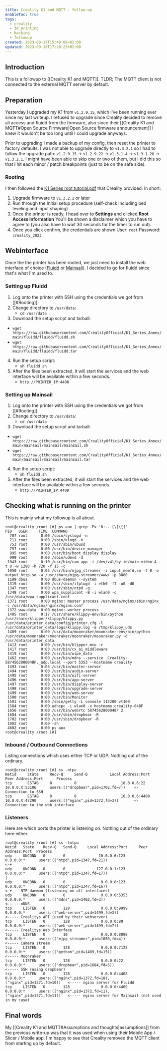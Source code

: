 ```yaml
---
title: Creality K1 and MQTT - follow-up
enableToc: true
tags:
  - creality
  - 3d_printing
  - hacking
  - followup
created: 2023-09-17T15:49:08+02:00
updated: 2023-09-18T17:20:23+02:00
---
```

## Introduction
This is a followup to [[Creality K1 and MQTT]].
TLDR; The MQTT client is not connected to the external MQTT server by default.


## Preparation
Yesterday I upgraded my K1 from `v1.2.9.15`, which I've been running ever since my last writeup.
I refused to upgrade since Creality decided to remove all access and fluidd from the firmware, also since their [[Creality K1 and MQTT#Open Source Firmware|Open Source firmware announcement]] I knew it wouldn't be too long until I could upgrade anyways.

Prior to upgrading I made a backup of my config, then reset the printer to factory defaults.
I was not able to upgrade directly to `v1.3.2.1` so I had to follow the upgrade path: `v1.2.9.15` -> `v1.2.9.22` -> `v1.3.1.4` -> `v1.3.1.28` -> `v1.3.2.1`.
I might have been able to skip one or two of them, but I did this so that I hit each minor / patch breakpoints (just to be on the safe side). 

### Rooting
I then followed the [K1 Series root tutorial.pdf](https://github.com/husjon/K1_Series_Annex/blob/main/root%20guide/K1%20Series%20root%20tutorial.pdf) that Creality provided.
In short:
  1. Upgrade firmware to `v1.3.2.1` or later
  2. Run through the Initial setup procedure (self-check including bed leveling and input shaping)
  3. Once the printer is ready, I head over to **Settings** and clicked **Root Access Information**
       You'll be shown a disclaimer which you have to agree to (you also have to wait 30 seconds for the timer to run out).
  4. Once you click confirm, the credentials are shown
       User: `root`
       Password: `creality_2023`

## Webinterface
Once the the printer has been rooted, we just need to install the web interface of choice ([Fluidd](https://docs.fluidd.xyz/) or [Mainsail](https://docs.mainsail.xyz/)).
I decided to go for fluidd since that's what I'm used to.

### Setting up Fluidd
1. Log onto the printer with SSH using the credentials we got from [[#Rooting]]
2. Change directory to `/usr/data`:
   * `cd /usr/data`
3. Download the setup script and tarball:
* `wget https://raw.githubusercontent.com/CrealityOfficial/K1_Series_Annex/main/fluidd/fluidd/fluidd.sh`
* `wget https://raw.githubusercontent.com/CrealityOfficial/K1_Series_Annex/main/fluidd/fluidd/fluidd.tar`
4. Run the setup script:
   * `sh fluidd.sh`
5. After the files been extracted, it will start the services and the web interface will be available within a few seconds.
   * `http://PRINTER_IP:4408`
   
### Setting up Mainsail
1. Log onto the printer with SSH using the credentials we got from [[#Rooting]]
2. Change directory to `/usr/data`:
   * `cd /usr/data`
3. Download the setup script and tarball:
* `wget https://raw.githubusercontent.com/CrealityOfficial/K1_Series_Annex/main/mainsail/mainsail/mainsail.sh`
* `wget https://raw.githubusercontent.com/CrealityOfficial/K1_Series_Annex/main/mainsail/mainsail/mainsail.tar`
4. Run the setup script:
   * `sh fluidd.sh`
5. After the files been extracted, it will start the services and the web interface will be available within a few seconds.
   * `http://PRINTER_IP:4409`


## Checking what is running on the printer
This is mainly what my followup is all about.

```
root@creality /root [#] ps aux | grep -Ev '0:.. [\[\{]'
PID   USER     TIME  COMMAND
  707 root      0:00 /sbin/syslogd -n
  711 root      0:00 /sbin/klogd -n
  753 root      0:00 /usr/sbin/ubusd
  757 root      0:00 /usr/bin/device_manager
  995 root      0:00 /usr/bin/boot_display display
  999 root      0:00 /sbin/udevd -d
 1043 root      0:10 /usr/bin/cam_app -i /dev/v4l/by-id/main-video-4 -t 0 -w 1280 -h 720 -f 15 -c
 1050 root      0:03 /usr/bin/mjpg_streamer -i input_memfd.so -t 0 -o output_http.so -w /usr/share/mjpg-streamer/www/ -p 8080
 1199 dbus      0:00 dbus-daemon --system
 1319 root      0:00 /usr/sbin/ifplugd -i eth0 -fI -u0 -d0
 1347 root      0:00 /usr/sbin/ntpd -g
 1348 root      0:00 wpa_supplicant -B -i wlan0 -c /usr/data/wpa_supplicant.conf
 1371 root      0:00 nginx: master process /usr/data/nginx/sbin/nginx -c /usr/data/nginx/nginx/nginx.conf
 1372 www-data  0:00 nginx: worker process
 1405 root      0:17 /usr/share/klippy-env/bin/python /usr/share/klipper/klippy/klippy.py /usr/data/printer_data/config/printer.cfg -l /usr/data/printer_data/logs/klippy.log -a /tmp/klippy_uds
 1409 root      0:09 /usr/data/moonraker/moonraker-env/bin/python /usr/data/moonraker/moonraker/moonraker/moonraker.py -d /usr/data/printer_data
 1413 root      0:00 /usr/bin/klipper_mcu -r
 1417 root      0:03 /usr/bin/cx_ai_middleware
 1419 root      0:00 /usr/bin/wipe_data
 1462 root      0:00 /usr/bin/mdns --service _Creality-5874562800048F._udp.local --port 5353 --hostname creality
 1493 root      0:03 /usr/bin/master-server
 1494 root      0:00 /usr/bin/audio-server
 1495 root      0:00 /usr/bin/wifi-server
 1496 root      0:00 /usr/bin/app-server
 1497 root      0:08 /usr/bin/display-server
 1498 root      0:00 /usr/bin/upgrade-server
 1499 root      0:00 /usr/bin/web-server
 1500 root      0:00 /usr/bin/Monitor
 1501 root      0:00 /sbin/getty -L console 115200 vt100
 1584 root      0:00 udhcpc -i wlan0 -x hostname:creality-048F
 1656 root      0:00 /usr/bin/webrtc 5874562800048F 2
 1684 root      0:00 /usr/sbin/dropbear -R
 1702 root      0:00 /usr/sbin/dropbear -R
 1902 root      0:00 -sh
 4602 root      0:00 ps aux
root@creality /root [#]
```

### Inbound / Outbound Connections
Listing connections which uses either TCP or UDP.
Nothing out of the ordinary.
```
root@creality /root [#] ss -ntpu
Netid     State     Recv-Q     Send-Q          Local Address:Port           Peer Address:Port      Process
tcp       ESTAB     0          0                    10.0.0.6:22               10.0.0.X:53106      users:(("dropbear",pid=1702,fd=7))    <- Connection to SSH
tcp       ESTAB     0          0                    10.0.0.6:4408             10.0.0.X:47290      users:(("nginx",pid=1372,fd=3))       <- Connection to the web interface
```


### Listeners
Here are which ports the printer is listening on.
Nothing out of the ordinary here either.
```
root@creality /root [#] ss -lntpu
Netid   State    Recv-Q   Send-Q     Local Address:Port     Peer Address:Port  Process
udp     UNCONN   0        0               10.0.0.6:123           0.0.0.0:*      users:(("ntpd",pid=1347,fd=21))                             <-+
udp     UNCONN   0        0              127.0.0.1:123           0.0.0.0:*      users:(("ntpd",pid=1347,fd=17))                               |
udp     UNCONN   0        0                0.0.0.0:123           0.0.0.0:*      users:(("ntpd",pid=1347,fd=16))                             <-+--- NTP daemon (listening on all interfaces)
udp     UNCONN   0        0                0.0.0.0:5353          0.0.0.0:*      users:(("mdns",pid=1462,fd=3))                              <----- mDNS
tcp     LISTEN   0        128              0.0.0.0:9999          0.0.0.0:*      users:(("web-server",pid=1499,fd=3))                        <----- Crealitys API (used by their webserver)
tcp     LISTEN   0        128              0.0.0.0:80            0.0.0.0:*      users:(("web-server",pid=1499,fd=7))                        <----- Crealitys Web Interface
tcp     LISTEN   0        10               0.0.0.0:8080          0.0.0.0:*      users:(("mjpg_streamer",pid=1050,fd=4))                     <----- Camera stream
tcp     LISTEN   0        128              0.0.0.0:7125          0.0.0.0:*      users:(("python",pid=1409,fd=15))                           <----- Moonraker
tcp     LISTEN   0        128              0.0.0.0:22            0.0.0.0:*      users:(("dropbear",pid=1684,fd=5))                          <----- SSH (using dropbear)
tcp     LISTEN   0        128              0.0.0.0:4408          0.0.0.0:*      users:(("nginx",pid=1372,fd=10),("nginx",pid=1371,fd=10))   <----- nginx server for Fluidd
tcp     LISTEN   0        128              0.0.0.0:4409          0.0.0.0:*      users:(("nginx",pid=1372,fd=11),("nginx",pid=1371,fd=11))   <----- nginx server for Mainsail (not used in my case)
```


## Final words
My [[Creality K1 and MQTT#Assumptions and thoughts|assumptions]] from the previous write-up was that it was used when using their Mobile App / Slicer / Mobile app.
I'm happy to see that Creality removed the MQTT client from starting up by default.
